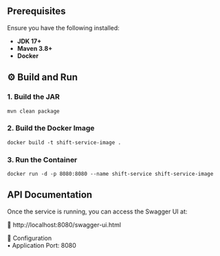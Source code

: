 ##  Prerequisites

Ensure you have the following installed:

- **JDK 17+**
- **Maven 3.8+**
- **Docker**

## ⚙️ Build and Run

###  1. Build the JAR
```
mvn clean package
```
### 2. Build the Docker Image
```
docker build -t shift-service-image .
```
### 3. Run the Container
```
docker run -d -p 8080:8080 --name shift-service shift-service-image
```
## API Documentation

Once the service is running, you can access the Swagger UI at:

📌 http://localhost:8080/swagger-ui.html

🔧 Configuration  
•	Application Port: 8080